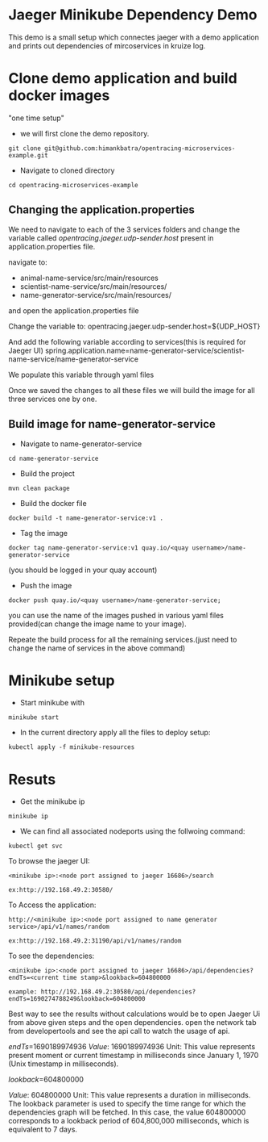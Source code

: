 # Jaeger Minikube Dependency Demo
This demo is a small setup which connectes jaeger with a demo application and prints out dependencies of mircoservices in kruize log.

# Clone demo application and build docker images  
"one time setup"
- we will first clone the demo repository.

```
git clone git@github.com:himankbatra/opentracing-microservices-example.git
```
- Navigate to cloned directory

```
cd opentracing-microservices-example
```  

## Changing the application.properties

We need to navigate to each of the 3 services folders and change the variable called *opentracing.jaeger.udp-sender.host* present in application.properties file.

navigate to: 
- animal-name-service/src/main/resources
- scientist-name-service/src/main/resources/
- name-generator-service/src/main/resources/

and open the application.properties file

Change the variable to:
opentracing.jaeger.udp-sender.host=${UDP_HOST}

And add the following variable according to services(this is required for Jaeger UI)
spring.application.name=name-generator-service/scientist-name-service/name-generator-service


We populate this variable through yaml files 

Once we saved the changes to all these files we will build the image for all three services one by one.

## Build image for name-generator-service

- Navigate to name-generator-service

```
cd name-generator-service
```

- Build the project

```
mvn clean package
```

- Build the docker file

```
docker build -t name-generator-service:v1 .
```

- Tag the image
```
docker tag name-generator-service:v1 quay.io/<quay username>/name-generator-service
```

(you should be logged in your quay account)
- Push the image
```
docker push quay.io/<quay username>/name-generator-service;
```

you can use the name of the images pushed in various yaml files provided(can change the image name to your image).

Repeate the build process for all the remaining services.(just need to change the name of services in the above command)

# Minikube setup
- Start minikube with 

```
minikube start 
```

- In the current directory apply all the files to deploy setup:

```
kubectl apply -f minikube-resources    
```

# Resuts

- Get the minikube ip
```
minikube ip
```

- We can find all associated nodeports using the follwoing command:
```
kubectl get svc
```

To browse the jaeger UI:
```
<minikube ip>:<node port assigned to jaeger 16686>/search

ex:http://192.168.49.2:30580/
```

To Access the application:
```
http://<minikube ip>:<node port assigned to name generator service>/api/v1/names/random

ex:http://192.168.49.2:31190/api/v1/names/random
```

To see the dependencies:
```
<minikube ip>:<node port assigned to jaeger 16686>/api/dependencies?endTs=<current time stamp>&lookback=604800000

example: http://192.168.49.2:30580/api/dependencies?endTs=1690274788249&lookback=604800000
```

Best way to see the results without calculations would be to open Jaeger Ui from above given steps and the open dependencies. open the network tab from developertools and see the api call to watch the usage of api.

*endTs*=1690189974936
*Value*: 1690189974936
Unit: This value represents present moment or current timestamp in milliseconds since January 1, 1970 (Unix timestamp in milliseconds).

*lookback*=604800000

*Value*: 604800000
Unit: This value represents a duration in milliseconds. The lookback parameter is used to specify the time range for which the dependencies graph will be fetched. In this case, the value 604800000 corresponds to a lookback period of 604,800,000 milliseconds, which is equivalent to 7 days.
